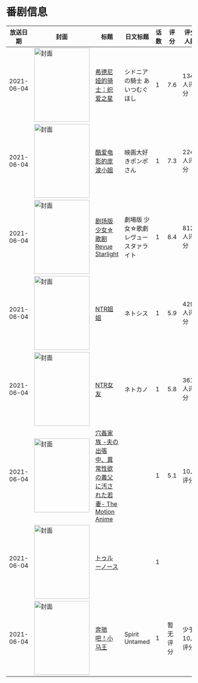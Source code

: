 # 番剧信息

|放送日期|封面|标题|日文标题|话数|评分|评分人数|
|---|---|---|---|---|---|---|
|2021-06-04|<img src="//lain.bgm.tv/pic/cover/c/b7/75/217285_tE3D1.jpg" alt="封面" style="width:150px;height:200px;object-fit:cover;">|[希德尼娅的骑士：织爱之星](https://bangumi.tv/subject/217285)|シドニアの騎士 あいつむぐほし|1|7.6|1345人评分|
|2021-06-04|<img src="//lain.bgm.tv/pic/cover/c/c7/f7/223563_FgHea.jpg" alt="封面" style="width:150px;height:200px;object-fit:cover;">|[酷爱电影的庞波小姐](https://bangumi.tv/subject/223563)|映画大好きポンポさん|1|7.3|2247人评分|
|2021-06-04|<img src="//lain.bgm.tv/pic/cover/c/1e/41/294135_OGgCz.jpg" alt="封面" style="width:150px;height:200px;object-fit:cover;">|[剧场版 少女☆歌剧 Revue Starlight](https://bangumi.tv/subject/294135)|劇場版 少女☆歌劇 レヴュースタァライト|1|8.4|8123人评分|
|2021-06-04|<img src="/img/no_icon_subject.png" alt="封面" style="width:150px;height:200px;object-fit:cover;">|[NTR姐姐](https://bangumi.tv/subject/333614)|ネトシス|1|5.9|429人评分|
|2021-06-04|<img src="/img/no_icon_subject.png" alt="封面" style="width:150px;height:200px;object-fit:cover;">|[NTR女友](https://bangumi.tv/subject/333615)|ネトカノ|1|5.8|361人评分|
|2021-06-04|<img src="/img/no_icon_subject.png" alt="封面" style="width:150px;height:200px;object-fit:cover;">|[穴姦家族 -夫の出張中、異常性欲の義父に汚された若妻- The Motion Anime](https://bangumi.tv/subject/348122)||1|5.1|10人评分|
|2021-06-04|<img src="//lain.bgm.tv/pic/cover/c/80/92/349071_OG3X9.jpg" alt="封面" style="width:150px;height:200px;object-fit:cover;">|[トゥルーノース](https://bangumi.tv/subject/349071)||1|||
|2021-06-04|<img src="//lain.bgm.tv/pic/cover/c/74/4b/363286_Q06QM.jpg" alt="封面" style="width:150px;height:200px;object-fit:cover;">|[奔驰吧！小马王](https://bangumi.tv/subject/363286)|Spirit Untamed|1|暂无评分|少于10人评分|
